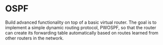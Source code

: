 OSPF
====

Build advanced functionality on top of a basic virtual router. The goal is to implement a simple dynamic routing protocol, PWOSPF, so that the router can create its forwarding table automatically based on routes learned from other routers in the network.
